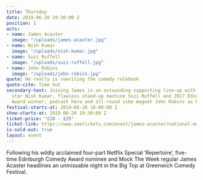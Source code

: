 ```yaml
---
title: Thursday
date: 2019-06-20 19:30:00 Z
position: 1
acts:
- name: James Acaster
  image: "/uploads/james-acaster.jpg"
- name: Nish Kumar
  image: "/uploads/nish-kumar.jpg"
- name: Suzi Ruffell
  image: "/uploads/suzi-ruffell.jpg"
- name: John Robins
  image: "/uploads/john-robins.jpg"
quote: He really is rewriting the comedy rulebook
quote-cite: Time Out
secondary-text: Joining James is an astounding supporting line-up with The Mash Report
  star Nish Kumar, flawless stand-up machine Suzi Ruffell and 2017 Edinburgh Comedy
  Award winner, podcast hero and all-round vibe magnet John Robins as host.
festival-starts-at: 2019-06-20 18:00:00 Z
show-starts-at: 2019-06-20 19:30:00 Z
ticket-price: "£20 - £25"
ticket-link: https://www.seetickets.com/event/james-acaster/national-maritime-museum/1241716
is-sold-out: true
layout: event
---
```


Following his wildly acclaimed four-part Netflix Special ‘Repertoire’, five-time Edinburgh Comedy Award nominee and Mock The Week regular James Acaster headlines an unmissable night in the Big Top at Greenwich Comedy Festival. 